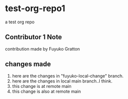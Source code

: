 # test-org-repo1
a test org repo

## Contributor 1 Note
contribution made by Fuyuko Gratton

## changes made 
1. here are the changes in "fuyuko-local-change" branch.
1. here are the changes in local main branch..I think.
1. this change is at remote main
1. this change is also at remote main
